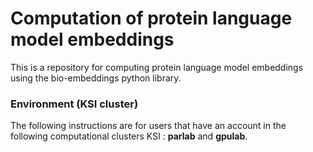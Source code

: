 # Computation of protein language model embeddings

This is a repository for computing protein language model embeddings using the bio-embeddings python library.


### Environment (KSI cluster)
The following instructions are for users that have an account in the following computational clusters KSI : <b>parlab</b> and <b>gpulab</b>.


